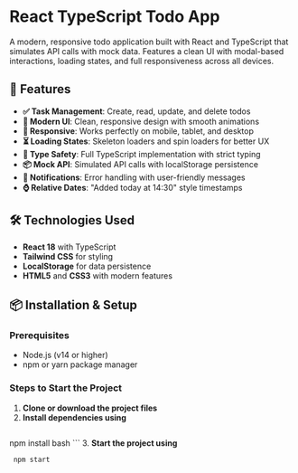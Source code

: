 # React TypeScript Todo App

A modern, responsive todo application built with React and TypeScript that simulates API calls with mock data. Features a clean UI with modal-based interactions, loading states, and full responsiveness across all devices.

## 🚀 Features

- **✅ Task Management**: Create, read, update, and delete todos
- **🎨 Modern UI**: Clean, responsive design with smooth animations
- **📱 Responsive**: Works perfectly on mobile, tablet, and desktop
- **⏳ Loading States**: Skeleton loaders and spin loaders for better UX
- **🎯 Type Safety**: Full TypeScript implementation with strict typing
- **📦 Mock API**: Simulated API calls with localStorage persistence
- **🔔 Notifications**: Error handling with user-friendly messages
- **⌚ Relative Dates**: "Added today at 14:30" style timestamps

## 🛠️ Technologies Used

- **React 18** with TypeScript
- **Tailwind CSS** for styling
- **LocalStorage** for data persistence
- **HTML5** and **CSS3** with modern features

## 📦 Installation & Setup

### Prerequisites

- Node.js (v14 or higher)
- npm or yarn package manager

### Steps to Start the Project

1. **Clone or download the project files**
2. **Install dependencies using**
   ```bash
  npm install
  bash ```
3. **Start the project using**
 ```bash
  npm start
  